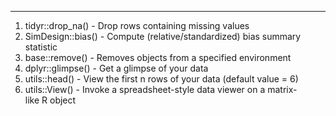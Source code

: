 __________________________________________________________________________
1. tidyr::drop_na() - Drop rows containing missing values
2. SimDesign::bias() - Compute (relative/standardized) bias summary statistic
3. base::remove() - Removes objects from a specified environment
4. dplyr::glimpse() - Get a glimpse of your data
5. utils::head() - View the first n rows of your data (default value = 6)
6. utils::View() - Invoke a spreadsheet-style data viewer on a matrix-like R object